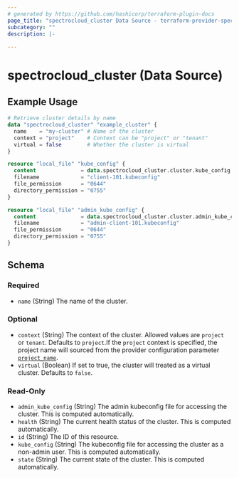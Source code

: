 ```yaml
---
# generated by https://github.com/hashicorp/terraform-plugin-docs
page_title: "spectrocloud_cluster Data Source - terraform-provider-spectrocloud"
subcategory: ""
description: |-
  
---
```


# spectrocloud_cluster (Data Source)



## Example Usage

```terraform
# Retrieve cluster details by name
data "spectrocloud_cluster" "example_cluster" {
  name    = "my-cluster" # Name of the cluster
  context = "project"    # Context can be "project" or "tenant"
  virtual = false        # Whether the cluster is virtual
}

resource "local_file" "kube_config" {
  content              = data.spectrocloud_cluster.cluster.kube_config
  filename             = "client-101.kubeconfig"
  file_permission      = "0644"
  directory_permission = "0755"
}

resource "local_file" "admin_kube_config" {
  content              = data.spectrocloud_cluster.cluster.admin_kube_config
  filename             = "admin-client-101.kubeconfig"
  file_permission      = "0644"
  directory_permission = "0755"
}
```

<!-- schema generated by tfplugindocs -->
## Schema

### Required

- `name` (String) The name of the cluster.

### Optional

- `context` (String) The context of the cluster. Allowed values are `project` or `tenant`. Defaults to `project`.If  the `project` context is specified, the project name will sourced from the provider configuration parameter [`project_name`](https://registry.terraform.io/providers/spectrocloud/spectrocloud/latest/docs#schema).
- `virtual` (Boolean) If set to true, the cluster will treated as a virtual cluster. Defaults to `false`.

### Read-Only

- `admin_kube_config` (String) The admin kubeconfig file for accessing the cluster. This is computed automatically.
- `health` (String) The current health status of the cluster. This is computed automatically.
- `id` (String) The ID of this resource.
- `kube_config` (String) The kubeconfig file for accessing the cluster as a non-admin user. This is computed automatically.
- `state` (String) The current state of the cluster. This is computed automatically.
